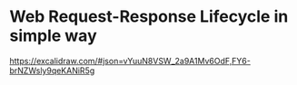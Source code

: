 # Web Request-Response Lifecycle in simple way
https://excalidraw.com/#json=vYuuN8VSW_2a9A1Mv6OdF,FY6-brNZWsly9qeKANiR5g
